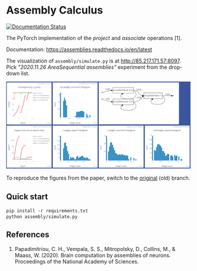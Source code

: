 # Assembly Calculus

[![Documentation Status](https://readthedocs.org/projects/assemblies/badge/?version=latest)](https://assemblies.readthedocs.io/en/latest/?badge=latest)

The PyTorch implementation of the *project* and *associate* operations [1].

Documentation: https://assemblies.readthedocs.io/en/latest

The visualization of `assembly/simulate.py` is at http://85.217.171.57:8097. Pick
*"2020.11.26 AreaSequential assemblies"* experiment from the drop-down list.

<img src="doc/images/screenshot.png" alt="screenshot" width="500"/>

To reproduce the figures from the paper, switch to the [original](https://github.com/dizcza/assemblies/tree/original) (old) branch.

## Quick start

```
pip install -r requirements.txt
python assembly/simulate.py
```

## References

1. Papadimitriou, C. H., Vempala, S. S., Mitropolsky, D., Collins, M., &
   Maass, W. (2020). Brain computation by assemblies of neurons. Proceedings of
   the National Academy of Sciences.
